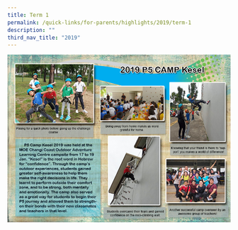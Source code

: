 ```yaml
---
title: Term 1
permalink: /quick-links/for-parents/highlights/2019/term-1
description: ""
third_nav_title: "2019"
---
```


![P5 CAMP KESEL](/images/2019%20P5%20Camp_ed.jpg)